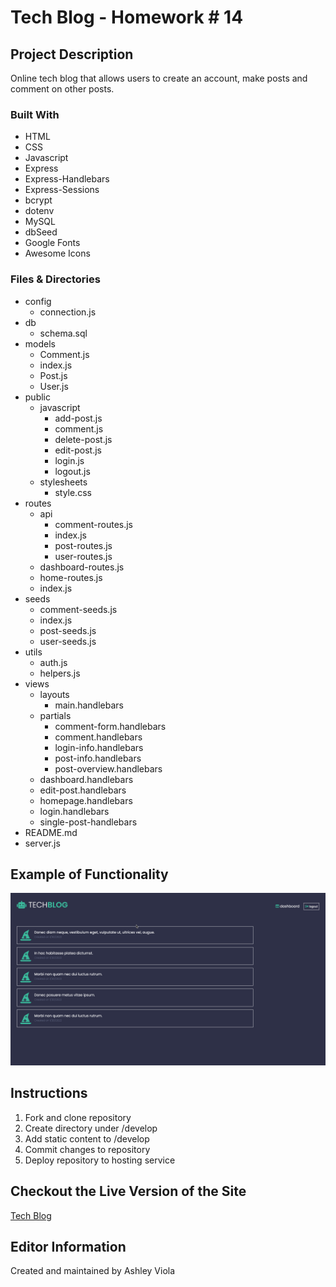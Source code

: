 # Tech Blog - Homework # 14
## Project Description 
Online tech blog that allows users to create an account, make posts and comment on other posts. 

### Built With 
- HTML
- CSS 
- Javascript
- Express
- Express-Handlebars
- Express-Sessions
- bcrypt
- dotenv
- MySQL
- dbSeed
- Google Fonts 
- Awesome Icons  


### Files & Directories 
- config
    - connection.js
- db
    - schema.sql
- models
    - Comment.js
    - index.js
    - Post.js
    - User.js
- public
    - javascript
        - add-post.js
        - comment.js
        - delete-post.js
        - edit-post.js
        - login.js 
        - logout.js
    - stylesheets
        - style.css
- routes 
    - api 
        - comment-routes.js
        - index.js
        - post-routes.js
        - user-routes.js
    - dashboard-routes.js
    - home-routes.js
    - index.js
- seeds
    - comment-seeds.js
    - index.js
    - post-seeds.js
    - user-seeds.js
- utils
    - auth.js
    - helpers.js
- views
    - layouts
        - main.handlebars
    - partials 
        - comment-form.handlebars
        - comment.handlebars
        - login-info.handlebars
        - post-info.handlebars
        - post-overview.handlebars
    - dashboard.handlebars
    - edit-post.handlebars
    - homepage.handlebars
    - login.handlebars
    - single-post-handlebars
- README.md
- server.js

## Example of Functionality 
![Tech Blog Preview](./public/assets/images/tech-blog.png)

## Instructions 
1. Fork and clone repository
2. Create directory under /develop
3. Add static content to /develop
4. Commit changes to repository
5. Deploy repository to hosting service

## Checkout the Live Version of the Site
[Tech Blog](https://fast-meadow-36525.herokuapp.com/)

## Editor Information 
Created and maintained by Ashley Viola 
